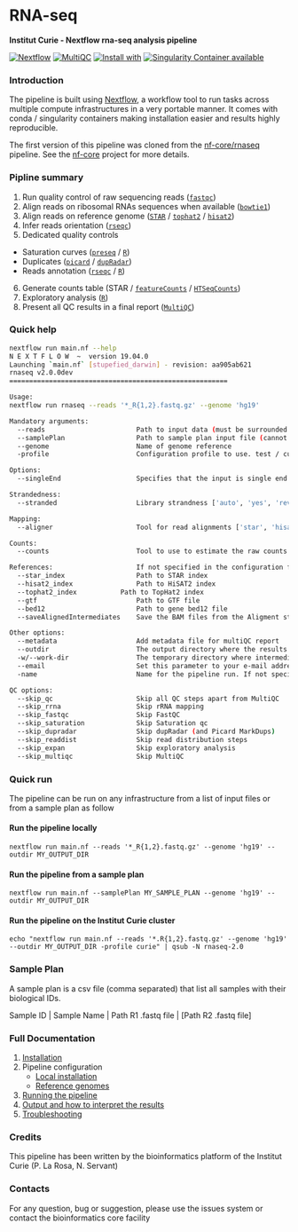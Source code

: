 # RNA-seq 

**Institut Curie - Nextflow rna-seq analysis pipeline**

[![Nextflow](https://img.shields.io/badge/nextflow-%E2%89%A50.32.0-brightgreen.svg)](https://www.nextflow.io/)
[![MultiQC](https://img.shields.io/badge/MultiQC-1.6-blue.svg)](https://multiqc.info/)
[![Install with](https://anaconda.org/anaconda/conda-build/badges/installer/conda.svg)](https://conda.anaconda.org/anaconda)
[![Singularity Container available](https://img.shields.io/badge/singularity-available-7E4C74.svg)](https://singularity.lbl.gov/)

### Introduction

The pipeline is built using [Nextflow](https://www.nextflow.io), a workflow tool to run tasks across multiple compute infrastructures in a very portable manner. 
It comes with conda / singularity containers making installation easier and results highly reproducible.

The first version of this pipeline was cloned from the [nf-core/rnaseq](https://github.com/nf-core/rnaseq) pipeline. 
See the [nf-core](https://nf-co.re/) project for more details.

### Pipline summary

1. Run quality control of raw sequencing reads ([`fastqc`](https://www.bioinformatics.babraham.ac.uk/projects/fastqc/))
2. Align reads on ribosomal RNAs sequences when available ([`bowtie1`](http://bowtie-bio.sourceforge.net/index.shtml))
3. Align reads on reference genome ([`STAR`](https://github.com/alexdobin/STAR) / [`tophat2`](http://ccb.jhu.edu/software/tophat/index.shtml) / [`hisat2`](http://ccb.jhu.edu/software/hisat2/index.shtml))
4. Infer reads orientation ([`rseqc`](http://rseqc.sourceforge.net/))
5. Dedicated quality controls
  - Saturation curves ([`preseq`](http://smithlabresearch.org/software/preseq/) / [`R`](https://www.r-project.org/))
  - Duplicates ([`picard`](https://broadinstitute.github.io/picard/) / [`dupRadar`](https://bioconductor.org/packages/release/bioc/html/dupRadar.html))
  - Reads annotation ([`rseqc`](http://rseqc.sourceforge.net/) / [`R`](https://www.r-project.org/))
6. Generate counts table (STAR / [`featureCounts`](http://bioinf.wehi.edu.au/featureCounts/) / [`HTSeqCounts`](https://htseq.readthedocs.io/en/release_0.11.1/count.html))
7. Exploratory analysis ([`R`](https://www.r-project.org/))
8. Present all QC results in a final report ([`MultiQC`](http://multiqc.info/))

### Quick help

```bash
nextflow run main.nf --help
N E X T F L O W  ~  version 19.04.0
Launching `main.nf` [stupefied_darwin] - revision: aa905ab621
rnaseq v2.0.0dev
=======================================================

Usage:
nextflow run rnaseq --reads '*_R{1,2}.fastq.gz' --genome 'hg19' 

Mandatory arguments:
  --reads                       Path to input data (must be surrounded with quotes)
  --samplePlan                  Path to sample plan input file (cannot be used with --reads)
  --genome                      Name of genome reference
  -profile                      Configuration profile to use. test / curie / conda / docker / singularity

Options:
  --singleEnd                   Specifies that the input is single end reads

Strandedness:
  --stranded                    Library strandness ['auto', 'yes', 'reverse', 'no']. Default: 'auto'

Mapping:
  --aligner                     Tool for read alignments ['star', 'hisat2', 'tophat2']. Default: 'star'

Counts:
  --counts                      Tool to use to estimate the raw counts per gene ['star', 'featureCounts', 'HTseqCounts']. Default: 'star'

References:                     If not specified in the configuration file or you wish to overwrite any of the references.
  --star_index                  Path to STAR index
  --hisat2_index                Path to HiSAT2 index
  --tophat2_index	        Path to TopHat2 index
  --gtf                         Path to GTF file
  --bed12                       Path to gene bed12 file
  --saveAlignedIntermediates    Save the BAM files from the Aligment step  - not done by default

Other options:
  --metadata                    Add metadata file for multiQC report
  --outdir                      The output directory where the results will be saved
  -w/--work-dir                 The temporary directory where intermediate data will be saved
  --email                       Set this parameter to your e-mail address to get a summary e-mail with details of the run sent to you when the workflow exits
  -name                         Name for the pipeline run. If not specified, Nextflow will automatically generate a random mnemonic.

QC options:
  --skip_qc                     Skip all QC steps apart from MultiQC
  --skip_rrna                   Skip rRNA mapping
  --skip_fastqc                 Skip FastQC
  --skip_saturation             Skip Saturation qc
  --skip_dupradar               Skip dupRadar (and Picard MarkDups)
  --skip_readdist               Skip read distribution steps
  --skip_expan                  Skip exploratory analysis
  --skip_multiqc                Skip MultiQC

```

### Quick run

The pipeline can be run on any infrastructure from a list of input files or from a sample plan as follow

#### Run the pipeline locally

```
nextflow run main.nf --reads '*_R{1,2}.fastq.gz' --genome 'hg19' --outdir MY_OUTPUT_DIR

```

#### Run the pipeline from a sample plan

```
nextflow run main.nf --samplePlan MY_SAMPLE_PLAN --genome 'hg19' --outdir MY_OUTPUT_DIR

```

#### Run the pipeline on the Institut Curie cluster

```
echo "nextflow run main.nf --reads '*.R{1,2}.fastq.gz' --genome 'hg19' --outdir MY_OUTPUT_DIR -profile curie" | qsub -N rnaseq-2.0

```

### Sample Plan

A sample plan is a csv file (comma separated) that list all samples with their biological IDs.


Sample ID | Sample Name | Path R1 .fastq file | [Path R2 .fastq file]

### Full Documentation

1. [Installation](docs/installation.md)
2. Pipeline configuration
    * [Local installation](docs/configuration/local.md)
    * [Reference genomes](docs/configuration/reference_genomes.md)  
3. [Running the pipeline](docs/usage.md)
4. [Output and how to interpret the results](docs/output.md)
5. [Troubleshooting](docs/troubleshooting.md)

### Credits

This pipeline has been written by the bioinformatics platform of the Institut Curie (P. La Rosa, N. Servant)

### Contacts

For any question, bug or suggestion, please use the issues system or contact the bioinformatics core facility

